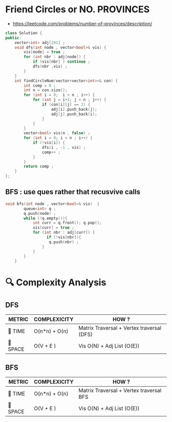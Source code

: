 # Friend Circles  or NO. PROVINCES
- https://leetcode.com/problems/number-of-provinces/description/
```cpp
class Solution {
public:
    vector<int> adj[201] ;
    void dfs(int node , vector<bool>& vis) {
        vis[node] = true ;
        for (int nbr : adj[node]) {
            if (vis[nbr] ) continue ;
            dfs(nbr ,vis) ;
        }
    }
    int findCircleNum(vector<vector<int>>& con) {
        int comp = 0 ;
        int n = con.size();
        for (int i = 0;  i < n ; i++) {
            for (int j = i+1; j < n ; j++) {
                if (con[i][j] == 1) {
                    adj[i].push_back(j);
                    adj[j].push_back(i);
                }
            }
        }
        vector<bool> vis(n , false) ;
        for (int i = 0; i < n ; i++) {
            if (!vis[i]) {
                dfs(i , -1 , vis) ;
                comp++ ;
            }
        }
        return comp ;
    }
};
```
## BFS : use ques rather that recusvive calls
```cpp
void bfs(int node , vector<bool>& vis)  {
        queue<int> q ;
        q.push(node) ;
        while (!q.empty()){
            int curr = q.front(); q.pop();
            vis[curr] = true ;
            for (int nbr : adj[curr]) {
                  if (!vis[nbr]){
                   q.push(nbr) ;
                }
            }
        }
    }
```
# 🔍 Complexity Analysis
## DFS
| METRIC   | COMPLEXICITY  |    HOW ? |
|-----------|-------------|------------|
| 🧭 TIME  |  O(n*n) + O(n)  | Matrix Traversal + Vertex traversal (DFS) |
| 🧠 SPACE |  O(V + E )          | Vis O(N) + Adj List (O(E))|

## **BFS**
| METRIC   | COMPLEXICITY  |    HOW ? |
|-----------|-------------|------------|
| 🧭 TIME  |  O(n*n) + O(n)  | Matrix Traversal + Vertex traversal BFS |
| 🧠 SPACE |  O(V + E )          | Vis O(N) + Adj List (O(E))|**
